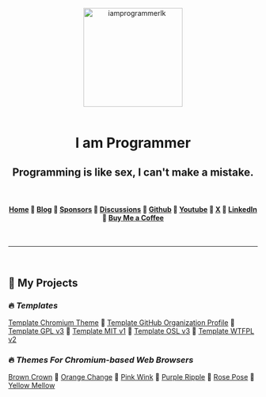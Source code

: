 <br>
<br>
<br>
<br>
<br>
<br>

<div align="center" style="text-align: center;">

<a href="https://github.com/iamprogrammerlk">
  <img src="https://avatars.githubusercontent.com/u/17584831?v=4" alt="iamprogrammerlk" width="200">
</a>

<br>
<br>

# I am Programmer

## Programming is like sex, I can't make a mistake.</h4>

<br>

#### [Home][home] :small_orange_diamond: [Blog][blog] :small_orange_diamond: [Sponsors][sponsors] :small_orange_diamond: [Discussions][discussions] :small_orange_diamond: [Github][github] :small_orange_diamond: [Youtube][youtube] :small_orange_diamond: [X][x] :small_orange_diamond: [LinkedIn][linkedin] :small_orange_diamond: [Buy Me a Coffee][buymeacoffee]

<br>

</div>

[home]: https://iamprogrammer.lk
[blog]: https://blog.iamprogrammer.lk
[sponsors]: https://github.com/sponsors/iamprogrammerlk
[discussions]: https://github.com/iamprogrammerlk/iamprogrammerlk/discussions
[github]: https://github.com/iamprogrammerlk
[youtube]: https://youtube.com/@iamprogrammerlk
[x]: https://x.com/iamprogrammerlk
[linkedin]: https://lk.linkedin.com/company/iamprogrammerlk
[buymeacoffee]: https://buymeacoffee.com/iamprogrammerlk

---

<br>

## :briefcase: My Projects

### :fire: _Templates_

[Template Chromium Theme][template_chromium_theme] :small_orange_diamond: [Template GitHub Organization Profile][template_github_organization_profile] :small_orange_diamond: [Template GPL v3][template_gpl_v3] :small_orange_diamond: [Template MIT v1][template_mit_v1] :small_orange_diamond: [Template OSL v3][template_osl_v3] :small_orange_diamond: [Template WTFPL v2][template_wtfpl_v2]

[template_chromium_theme]: https://github.com/iamprogrammerlk/template_chromium_theme
[template_github_organization_profile]: https://github.com/iamprogrammerlk/template_github_organization_profile
[template_gpl_v3]: https://github.com/iamprogrammerlk/template_gpl_v3
[template_mit_v1]: https://github.com/iamprogrammerlk/template_mit_v1
[template_osl_v3]: https://github.com/iamprogrammerlk/template_osl_v3
[template_wtfpl_v2]: https://github.com/iamprogrammerlk/template_wtfpl_v2

### :fire: _Themes For Chromium-based Web Browsers_

[Brown Crown][browncrown] :small_orange_diamond: [Orange Change][orangechange] :small_orange_diamond: [Pink Wink][pinkwink] :small_orange_diamond: [Purple Ripple][purpleripple] :small_orange_diamond: [Rose Pose][rosepose] :small_orange_diamond: [Yellow Mellow][yellowmellow]

[browncrown]: https://github.com/iamprogrammerlk/browncrown
[orangechange]: https://github.com/iamprogrammerlk/orangechange
[pinkwink]: https://github.com/iamprogrammerlk/pinkwink
[purpleripple]: https://github.com/iamprogrammerlk/purpleripple
[rosepose]: https://github.com/iamprogrammerlk/rosepose
[yellowmellow]: https://github.com/iamprogrammerlk/yellowmellow

<br>
<br>
<br>
<br>
<br>
<br>

